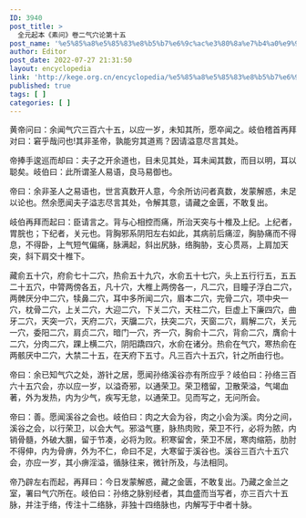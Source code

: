 ```yaml
---
ID: 3940
post_title: >
  全元起本《素问》卷二气穴论第十五
post_name: '%e5%85%a8%e5%85%83%e8%b5%b7%e6%9c%ac%e3%80%8a%e7%b4%a0%e9%97%ae%e3%80%8b%e5%8d%b7%e4%ba%8c%e6%b0%94%e7%a9%b4%e8%ae%ba%e7%ac%ac%e5%8d%81%e4%ba%94'
author: Editor
post_date: 2022-07-27 21:31:50
layout: encyclopedia
link: 'http://kege.org.cn/encyclopedia/%e5%85%a8%e5%85%83%e8%b5%b7%e6%9c%ac%e3%80%8a%e7%b4%a0%e9%97%ae%e3%80%8b%e5%8d%b7%e4%ba%8c%e6%b0%94%e7%a9%b4%e8%ae%ba%e7%ac%ac%e5%8d%81%e4%ba%94'
published: true
tags: [ ]
categories: [ ]
---
```

黄帝问曰：余闻气穴三百六十五，以应一岁，未知其所，愿卒闻之。岐伯稽首再拜对曰：窘乎哉问也!其非圣帝，孰能穷其道焉？因请溢意尽言其处。

帝捧手逡巡而却曰：夫子之开余道也，目未见其处，耳未闻其数，而目以明，耳以聪矣。岐伯曰：此所谓圣人易语，良马易御也。

帝曰：余非圣人之易语也，世言真数开人意，今余所访问者真数，发蒙解惑，未足以论也。然余愿闻夫子溢志尽言其处，令解其意，请藏之金匮，不敢复出。

岐伯再拜而起曰：臣请言之。背与心相控而痛，所治天突与十椎及上纪。上纪者，胃脘也；下纪者，关元也。背胸邪系阴阳左右如此，其病前后痛涩，胸胁痛而不得息，不得卧，上气短气偏痛，脉满起，斜出尻脉，络胸胁，支心贯鬲，上肩加天突，斜下肩交十椎下。

藏俞五十穴，府俞七十二穴，热俞五十九穴，水俞五十七穴，头上五行行五，五五二十五穴，中膂两傍各五，凡十穴，大椎上两傍各一，凡二穴，目瞳子浮白二穴，两髀厌分中二穴，犊鼻二穴，耳中多所闻二穴，眉本二穴，完骨二穴，项中央一穴，枕骨二穴，上关二穴，大迎二穴，下关二穴，天柱二穴，巨虚上下廉四穴，曲牙二穴，天突一穴，天府二穴，天牖二穴，扶突二穴，天窗二穴，肩解二穴，关元一穴，委阳二穴，肩贞二穴，暗门一穴，齐一穴，胸俞十二穴，背俞二穴，膺俞十二穴，分肉二穴，踝上横二穴，阴阳蹻四穴，水俞在诸分。热俞在气穴，寒热俞在两骸厌中二穴，大禁二十五，在天府下五寸。凡三百六十五穴，针之所由行也。

帝曰：余已知气穴之处，游针之居，愿闻孙络溪谷亦有所应乎？岐伯曰：孙络三百六十五穴会，亦以应一岁，以溢奇邪，以通荣卫。荣卫稽留，卫散荣溢，气竭血著，外为发热，内为少气，疾写无怠，以通荣卫。见而写之，无问所会。

帝曰：善。愿闻溪谷之会也。岐伯曰：肉之大会为谷，肉之小会为溪。肉分之间，溪谷之会，以行荣卫，以会大气。邪溢气壅，脉热肉败，荣卫不行，必将为脓，内销骨髓，外破大䐃，留于节凑，必将为败。积寒留舍，荣卫不居，寒肉缩筋，肋肘不得伸，内为骨痹，外为不仁，命曰不足，大寒留于溪谷也。溪谷三百六十五穴会，亦应一岁，其小痹淫溢，循脉往来，微针所及，与法相同。

帝乃辟左右而起，再拜曰：今日发蒙解惑，藏之金匮，不敢复出。乃藏之金兰之室，署曰气穴所在。岐伯曰：孙络之脉别经者，其血盛而当写者，亦三百六十五脉，并注于络，传注十二络脉，非独十四络脉也，内解写于中者十脉。